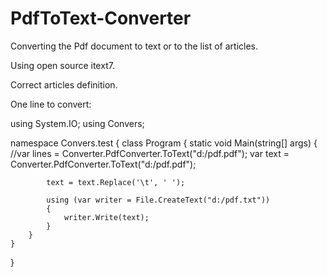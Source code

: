 # PdfToText-Converter
Converting the Pdf document to text or to the list of articles.

Using open source itext7.

Correct articles definition.

One line to convert:

using System.IO;
using Convers;

namespace Convers.test
{
    class Program
    {
        static void Main(string[] args)
        {
            //var lines = Converter.PdfConverter.ToText("d:/pdf.pdf");
            var text = Converter.PdfConverter.ToText("d:/pdf.pdf");

            text = text.Replace('\t', ' ');

            using (var writer = File.CreateText("d:/pdf.txt"))
            {
                writer.Write(text);
            }
        }
    }
}
